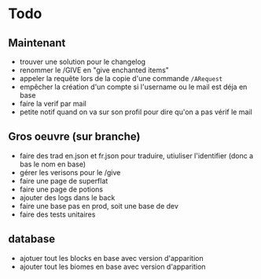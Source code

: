 # Todo

## Maintenant

- trouver une solution pour le changelog
- renommer le /GIVE en "give enchanted items"
- appeler la requête lors de la copie d'une commande `/ARequest`
- empêcher la création d'un compte si l'username ou le mail est déja en base
- faire la verif par mail
- petite notif quand on va sur son profil pour dire qu'on a pas vérif le mail

## Gros oeuvre (sur branche)

- faire des trad en.json et fr.json pour traduire, utiuliser l'identifier (donc a bas le nom en base)
- gérer les verisons pour le /give
- faire une page de superflat
- faire une page de potions
- ajouter des logs dans le back
- faire une base pas en prod, soit une base de dev
- faire des tests unitaires

## database

- ajotuer tout les blocks en base avec version d'apparition
- ajouter tout les biomes en base avec version d'apparition